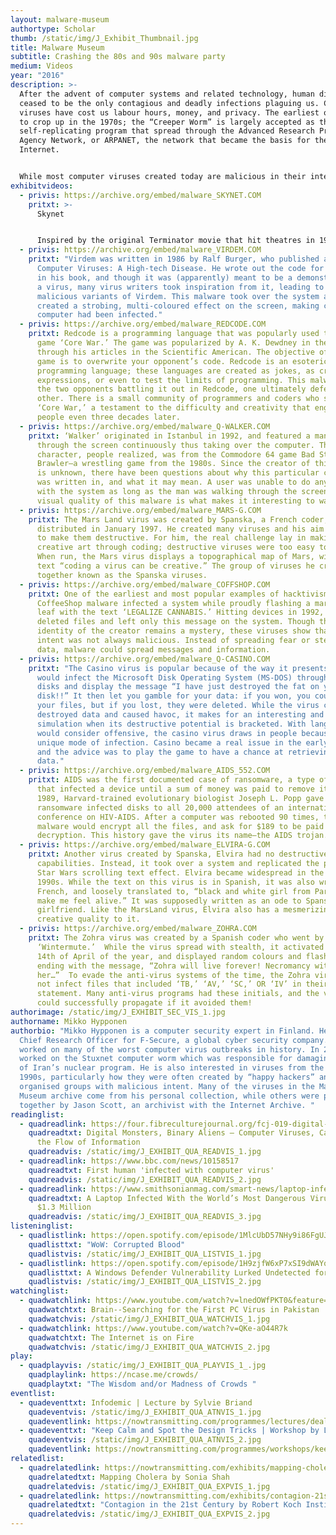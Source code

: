 ```yaml
---
layout: malware-museum
authortype: Scholar
thumb: /static/img/J_Exhibit_Thumbnail.jpg
title: Malware Museum
subtitle: Crashing the 80s and 90s malware party
medium: Videos
year: "2016"
description: >-
  After the advent of computer systems and related technology, human diseases
  ceased to be the only contagious and deadly infections plaguing us. Computer
  viruses have cost us labour hours, money, and privacy. The earliest ones began
  to crop up in the 1970s; the “Creeper Worm” is largely accepted as the first
  self-replicating program that spread through the Advanced Research Projects
  Agency Network, or ARPANET, the network that became the basis for the
  Internet.


  While most computer viruses created today are malicious in their intent, many coders in the 1980s and 1990s sought to creatively express themselves or disseminate messages through viruses spread on the Microsoft Disk Operating System (MS-DOS) system. Mikko Hypponen, a computer security expert, has put together a large collection of interesting malware that now, devoid of any destructive potential, can be safely viewed and admired for their ingenuity, cheek, and imagination. 
exhibitvideos:
  - privis: https://archive.org/embed/malware_SKYNET.COM
    pritxt: >-
      Skynet


      Inspired by the original Terminator movie that hit theatres in 1984, this virus significantly slowed down the infected computer, supposedly as an act of kindness meant to give the user a break. As Jussi Parikka, Professor in Technological Culture & Aesthetics at the University of Southampton writes, “computer viruses almost provide their own version of speculative science fiction. They have even been discussed in research on the possibility of creating artificial life".
  - privis: https://archive.org/embed/malware_VIRDEM.COM
    pritxt: "Virdem was written in 1986 by Ralf Burger, who published a book called
      Computer Viruses: A High-tech Disease. He wrote out the code for the virus
      in his book, and though it was (apparently) meant to be a demonstration of
      a virus, many virus writers took inspiration from it, leading to many
      malicious variants of Virdem. This malware took over the system and
      created a strobing, multi-coloured effect on the screen, making clear the
      computer had been infected."
  - privis: https://archive.org/embed/malware_REDCODE.COM
    pritxt: Redcode is a programming language that was popularly used to run the
      game ‘Core War.’ The game was popularized by A. K. Dewdney in the 1980s
      through his articles in the Scientific American. The objective of this
      game is to overwrite your opponent’s code. Redcode is an esoteric
      programming language; these languages are created as jokes, as creative
      expressions, or even to test the limits of programming. This malware shows
      the two opponents battling it out in Redcode, one ultimately defeating the
      other. There is a small community of programmers and coders who still play
      ‘Core War,’ a testament to the difficulty and creativity that engages
      people even three decades later.
  - privis: https://archive.org/embed/malware_Q-WALKER.COM
    pritxt: ‘Walker’ originated in Istanbul in 1992, and featured a man strolling
      through the screen continuously thus taking over the computer. This
      character, people realized, was from the Commodore 64 game Bad Street
      Brawler—a wrestling game from the 1980s. Since the creator of this virus
      is unknown, there have been questions about why this particular character
      was written in, and what it may mean. A user was unable to do anything
      with the system as long as the man was walking through the screen. The
      visual quality of this malware is what makes it interesting to watch.
  - privis: https://archive.org/embed/malware_MARS-G.COM
    pritxt: The Mars Land virus was created by Spanska, a French coder, and
      distributed in January 1997. He created many viruses and his aim was never
      to make them destructive. For him, the real challenge lay in making
      creative art through coding; destructive viruses were too easy to write.
      When run, the Mars virus displays a topographical map of Mars, with the
      text “coding a virus can be creative.” The group of viruses he created are
      together known as the Spanska viruses.
  - privis: https://archive.org/embed/malware_COFFSHOP.COM
    pritxt: One of the earliest and most popular examples of hacktivism, the
      CoffeeShop malware infected a system while proudly flashing a marijuana
      leaf with the text ‘LEGALIZE CANNABIS.’ Hitting devices in 1992, the virus
      deleted files and left only this message on the system. Though the
      identity of the creator remains a mystery, these viruses show that the
      intent was not always malicious. Instead of spreading fear or stealing
      data, malware could spread messages and information.
  - privis: https://archive.org/embed/malware_Q-CASINO.COM
    pritxt: "The Casino virus is popular because of the way it presents itself. It
      would infect the Microsoft Disk Operating System (MS-DOS) through floppy
      disks and display the message “I have just destroyed the fat on your
      disk!!” It then let you gamble for your data: if you won, you could keep
      your files, but if you lost, they were deleted. While the virus certainly
      destroyed data and caused havoc, it makes for an interesting and fun
      simulation when its destructive potential is bracketed. With language many
      would consider offensive, the casino virus draws in people because of its
      unique mode of infection. Casino became a real issue in the early 1990s,
      and the advice was to play the game to have a chance at retrieving your
      data."
  - privis: https://archive.org/embed/malware_AIDS_552.COM
    pritxt: AIDS was the first documented case of ransomware, a type of software
      that infected a device until a sum of money was paid to remove it. In
      1989, Harvard-trained evolutionary biologist Joseph L. Popp gave these
      ransomware infected disks to all 20,000 attendees of an international
      conference on HIV-AIDS. After a computer was rebooted 90 times, the
      malware would encrypt all the files, and ask for $189 to be paid for
      decryption. This history gave the virus its name—the AIDS trojan.
  - privis: https://archive.org/embed/malware_ELVIRA-G.COM
    pritxt: Another virus created by Spanska, Elvira had no destructive
      capabilities. Instead, it took over a system and replicated the popular
      Star Wars scrolling text effect. Elvira became widespread in the late
      1990s. While the text on this virus is in Spanish, it was also written in
      French, and loosely translated to, “black and white girl from Paris, you
      make me feel alive.” It was supposedly written as an ode to Spanska’s
      girlfriend. Like the MarsLand virus, Elvira also has a mesmerizing,
      creative quality to it.
  - privis: https://archive.org/embed/malware_ZOHRA.COM
    pritxt: The Zohra virus was created by a Spanish coder who went by the name
      ‘Wintermute.’  While the virus spread with stealth, it activated on the
      14th of April of the year, and displayed random colours and flashes,
      ending with the message, “Zohra will live forever! Necromancy with
      her…”  To evade the anti-virus systems of the time, the Zohra virus did
      not infect files that included ‘TB,’ ‘AV,’ ‘SC,’ OR ‘IV’ in their path
      statement. Many anti-virus programs had these initials, and the virus
      could successfully propagate if it avoided them!
authorimage: /static/img/J_EXHIBIT_SEC_VIS_1.jpg
authorname: Mikko Hypponen
authorbio: "Mikko Hypponen is a computer security expert in Finland. He is the
  Chief Research Officer for F-Secure, a global cyber security company. He has
  worked on many of the worst computer virus outbreaks in history. In 2010, he
  worked on the Stuxnet computer worm which was responsible for damaging parts
  of Iran’s nuclear program. He is also interested in viruses from the 1980s and
  1990s, particularly how they were often created by “happy hackers” and not by
  organised groups with malicious intent. Many of the viruses in the Malware
  Museum archive come from his personal collection, while others were put
  together by Jason Scott, an archivist with the Internet Archive. "
readinglist:
  - quadreadlink: https://four.fibreculturejournal.org/fcj-019-digital-monsters-binary-aliens-%E2%80%93-computer-viruses-capitalism-and-the-flow-of-information/
    quadreadtxt: Digital Monsters, Binary Aliens – Computer Viruses, Capitalism and
      the Flow of Information
    quadreadvis: /static/img/J_EXHIBIT_QUA_READVIS_1.jpg
  - quadreadlink: https://www.bbc.com/news/10158517
    quadreadtxt: First human 'infected with computer virus'
    quadreadvis: /static/img/J_EXHIBIT_QUA_READVIS_2.jpg
  - quadreadlink: https://www.smithsonianmag.com/smart-news/laptop-infected-worlds-most-dangerous-viruses-sold-13-million-180972315/
    quadreadtxt: A Laptop Infected With the World’s Most Dangerous Viruses Sold for
      $1.3 Million
    quadreadvis: /static/img/J_EXHIBIT_QUA_READVIS_3.jpg
listeninglist:
  - quadlistlink: https://open.spotify.com/episode/1MlcUbD57NHy9i86FgUJSt
    quadlisttxt: "WoW: Corrupted Blood"
    quadlistvis: /static/img/J_EXHIBIT_QUA_LISTVIS_1.jpg
  - quadlistlink: https://open.spotify.com/episode/1H9zjfW6xP7xSI9dWAYq7K
    quadlisttxt: A Windows Defender Vulnerability Lurked Undetected for 12 Years
    quadlistvis: /static/img/J_EXHIBIT_QUA_LISTVIS_2.jpg
watchinglist:
  - quadwatchlink: https://www.youtube.com/watch?v=lnedOWfPKT0&feature=emb_imp_woyt
    quadwatchtxt: Brain--Searching for the First PC Virus in Pakistan
    quadwatchvis: /static/img/J_EXHIBIT_QUA_WATCHVIS_1.jpg
  - quadwatchlink: https://www.youtube.com/watch?v=QKe-aO44R7k
    quadwatchtxt: The Internet is on Fire
    quadwatchvis: /static/img/J_EXHIBIT_QUA_WATCHVIS_2.jpg
play:
  - quadplayvis: /static/img/J_EXHIBIT_QUA_PLAYVIS_1_.jpg
    quadplaylink: https://ncase.me/crowds/
    quadplaytxt: "The Wisdom and/or Madness of Crowds "
eventlist:
  - quadeventtxt: Infodemic | Lecture by Sylvie Briand
    quadeventvis: /static/img/J_EXHIBIT_QUA_ATNVIS_1.jpg
    quadeventlink: https://nowtransmitting.com/programmes/lectures/dealing-with-the-infodemic/
  - quadeventtxt: "Keep Calm and Spot the Design Tricks | Workshop by Louise Hisayasu "
    quadeventvis: /static/img/J_EXHIBIT_QUA_ATNVIS_2.jpg
    quadeventlink: https://nowtransmitting.com/programmes/workshops/keep-calm-and-spot-the-design-tricks/
relatedlist:
  - quadrelatedlink: https://nowtransmitting.com/exhibits/mapping-cholera/
    quadrelatedtxt: Mapping Cholera by Sonia Shah
    quadrelatedvis: /static/img/J_EXHIBIT_QUA_EXPVIS_1.jpg
  - quadrelatedlink: https://nowtransmitting.com/exhibits/contagion-21st-century/
    quadrelatedtxt: "Contagion in the 21st Century by Robert Koch Institute "
    quadrelatedvis: /static/img/J_EXHIBIT_QUA_EXPVIS_2.jpg
---
```


